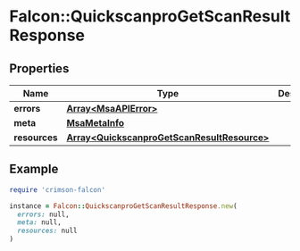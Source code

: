 # Falcon::QuickscanproGetScanResultResponse

## Properties

| Name | Type | Description | Notes |
| ---- | ---- | ----------- | ----- |
| **errors** | [**Array&lt;MsaAPIError&gt;**](MsaAPIError.md) |  | [optional] |
| **meta** | [**MsaMetaInfo**](MsaMetaInfo.md) |  |  |
| **resources** | [**Array&lt;QuickscanproGetScanResultResource&gt;**](QuickscanproGetScanResultResource.md) |  |  |

## Example

```ruby
require 'crimson-falcon'

instance = Falcon::QuickscanproGetScanResultResponse.new(
  errors: null,
  meta: null,
  resources: null
)
```

